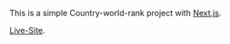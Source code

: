 This is a simple Country-world-rank project with [Next.js](https://nextjs.org/).

[Live-Site](https://search-country-word-rank.vercel.app/).

